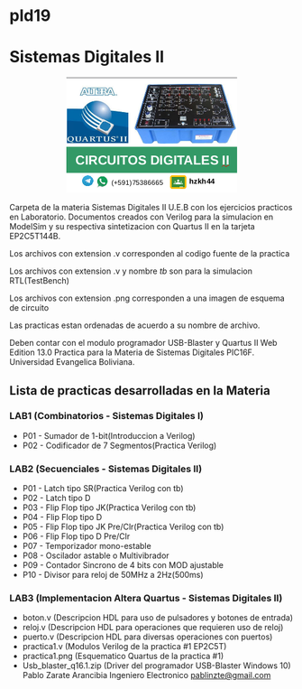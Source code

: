 # pld19
# Sistemas Digitales II
<p align="center">
  <img src="pld19_git.png"></img>
</p>
Carpeta de la materia Sistemas Digitales II U.E.B con los ejercicios practicos en Laboratorio. Documentos creados con Verilog para la simulacion en ModelSim y su respectiva sintetizacion con Quartus II en la tarjeta EP2C5T144B.

Los archivos con extension .v corresponden al codigo fuente de la practica

Los archivos con extension .v y nombre _tb_ son para la simulacion RTL(TestBench)

Los archivos con extension .png corresponden a una imagen de esquema de circuito

Las practicas estan ordenadas de acuerdo a su nombre de archivo.

Deben contar con el modulo programador USB-Blaster y Quartus II Web Edition 13.0
Practica para la Materia de Sistemas Digitales PIC16F.
Universidad Evangelica Boliviana.

## Lista de practicas desarrolladas en la Materia
### LAB1 (Combinatorios - Sistemas Digitales I)
- P01 - Sumador de 1-bit(Introduccion a Verilog)
- P02 - Codificador de 7 Segmentos(Practica Verilog)

### LAB2 (Secuenciales - Sistemas Digitales II)
- P01 - Latch tipo SR(Practica Verilog con tb)
- P02 - Latch tipo D
- P03 - Flip Flop tipo JK(Practica Verilog con tb)
- P04 - Flip Flop tipo D
- P05 - Flip Flop tipo JK Pre/Clr(Practica Verilog con tb)
- P06 - Flip Flop tipo D Pre/Clr 
- P07 - Temporizador mono-estable
- P08 - Oscilador astable o Multivibrador
- P09 - Contador Sincrono de 4 bits con MOD ajustable
- P10 - Divisor para reloj de 50MHz a 2Hz(500ms)
### LAB3 (Implementacion Altera Quartus - Sistemas Digitales II)
- boton.v  (Descripcion HDL para uso de pulsadores y botones de entrada)
- reloj.v  (Descripcion HDL para operaciones que requieren uso de reloj)
- puerto.v (Descripcion HDL para diversas operaciones con puertos)
- practica1.v (Modulos Verilog de la practica #1 EP2C5T)
- practica1.png (Esquematico Quartus de la practica #1)
- Usb_blaster_q16.1.zip (Driver del programador USB-Blaster Windows 10)
Pablo Zarate Arancibia
Ingeniero Electronico
pablinzte@gmail.com
